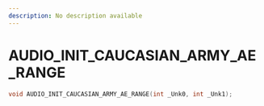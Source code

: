 ```yaml
---
description: No description available 
---
```


# AUDIO_INIT_CAUCASIAN_ARMY_AE_RANGE

```cpp
void AUDIO_INIT_CAUCASIAN_ARMY_AE_RANGE(int _Unk0, int _Unk1);
```